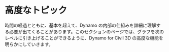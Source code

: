 # 高度なトピック

時間の経過とともに、基本を超えて、Dynamo の内部の仕組みを詳細に理解する必要が出てくることがあります。このセクションのページでは、グラフを次のレベルに引き上げることができるように、Dynamo for Civil 3D の高度な機能を明らかにしていきます。
